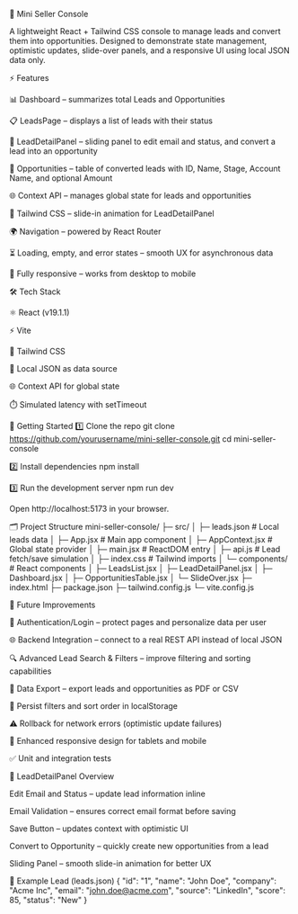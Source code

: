 🚀 Mini Seller Console

A lightweight React + Tailwind CSS console to manage leads and convert them into opportunities.
Designed to demonstrate state management, optimistic updates, slide-over panels, and a responsive UI using local JSON data only.

⚡ Features

📊 Dashboard – summarizes total Leads and Opportunities

📋 LeadsPage – displays a list of leads with their status

📝 LeadDetailPanel – sliding panel to edit email and status, and convert a lead into an opportunity

💼 Opportunities – table of converted leads with ID, Name, Stage, Account Name, and optional Amount

🌐 Context API – manages global state for leads and opportunities

🎨 Tailwind CSS – slide-in animation for LeadDetailPanel

🌍 Navigation – powered by React Router

⏳ Loading, empty, and error states – smooth UX for asynchronous data

📱 Fully responsive – works from desktop to mobile

🛠️ Tech Stack

⚛️ React (v19.1.1)

⚡ Vite

🎨 Tailwind CSS

📂 Local JSON as data source

🌐 Context API for global state

⏱️ Simulated latency with setTimeout

🏁 Getting Started
1️⃣ Clone the repo
git clone https://github.com/yourusername/mini-seller-console.git
cd mini-seller-console

2️⃣ Install dependencies
npm install

3️⃣ Run the development server
npm run dev


Open http://localhost:5173 in your browser.

🗂️ Project Structure
mini-seller-console/
├─ src/
│  ├─ leads.json           # Local leads data
│  ├─ App.jsx              # Main app component
│  ├─ AppContext.jsx       # Global state provider
│  ├─ main.jsx             # ReactDOM entry
│  ├─ api.js               # Lead fetch/save simulation
│  ├─ index.css            # Tailwind imports
│  └─ components/          # React components
│     ├─ LeadsList.jsx
│     ├─ LeadDetailPanel.jsx
│     ├─ Dashboard.jsx
│     ├─ OpportunitiesTable.jsx
│     └─ SlideOver.jsx
├─ index.html
├─ package.json
├─ tailwind.config.js
└─ vite.config.js

🔮 Future Improvements

🔐 Authentication/Login – protect pages and personalize data per user

🌐 Backend Integration – connect to a real REST API instead of local JSON

🔍 Advanced Lead Search & Filters – improve filtering and sorting capabilities

📄 Data Export – export leads and opportunities as PDF or CSV

💾 Persist filters and sort order in localStorage

⚠️ Rollback for network errors (optimistic update failures)

📱 Enhanced responsive design for tablets and mobile

✅ Unit and integration tests

📝 LeadDetailPanel Overview

Edit Email and Status – update lead information inline

Email Validation – ensures correct email format before saving

Save Button – updates context with optimistic UI

Convert to Opportunity – quickly create new opportunities from a lead

Sliding Panel – smooth slide-in animation for better UX

📄 Example Lead (leads.json)
{
  "id": "1",
  "name": "John Doe",
  "company": "Acme Inc",
  "email": "john.doe@acme.com",
  "source": "LinkedIn",
  "score": 85,
  "status": "New"
}
